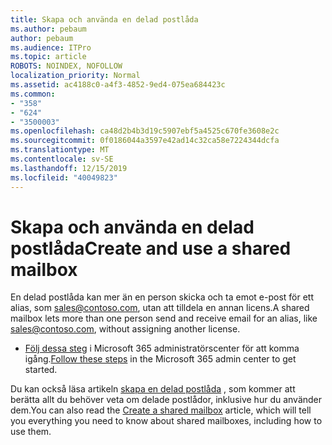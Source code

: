 ```yaml
---
title: Skapa och använda en delad postlåda
ms.author: pebaum
author: pebaum
ms.audience: ITPro
ms.topic: article
ROBOTS: NOINDEX, NOFOLLOW
localization_priority: Normal
ms.assetid: ac4188c0-a4f3-4852-9ed4-075ea684423c
ms.common:
- "358"
- "624"
- "3500003"
ms.openlocfilehash: ca48d2b4b3d19c5907ebf5a4525c670fe3608e2c
ms.sourcegitcommit: 0f0186044a3597e42ad14c32ca58e7224344dcfa
ms.translationtype: MT
ms.contentlocale: sv-SE
ms.lasthandoff: 12/15/2019
ms.locfileid: "40049823"
---
```

# <a name="create-and-use-a-shared-mailbox"></a><span data-ttu-id="25e8b-102">Skapa och använda en delad postlåda</span><span class="sxs-lookup"><span data-stu-id="25e8b-102">Create and use a shared mailbox</span></span>

<span data-ttu-id="25e8b-103">En delad postlåda kan mer än en person skicka och ta emot e-post för ett alias, som sales@contoso.com, utan att tilldela en annan licens.</span><span class="sxs-lookup"><span data-stu-id="25e8b-103">A shared mailbox lets more than one person send and receive email for an alias, like sales@contoso.com, without assigning another license.</span></span>
  
- <span data-ttu-id="25e8b-104">[Följ dessa steg](https://portal.office.com/AdminPortal/Home#/AssistedGuide/addemailoptions) i Microsoft 365 administratörscenter för att komma igång.</span><span class="sxs-lookup"><span data-stu-id="25e8b-104">[Follow these steps](https://portal.office.com/AdminPortal/Home#/AssistedGuide/addemailoptions) in the Microsoft 365 admin center to get started.</span></span> 

<span data-ttu-id="25e8b-105">Du kan också läsa artikeln [skapa en delad postlåda](https://docs.microsoft.com/office365/admin/email/create-a-shared-mailbox) , som kommer att berätta allt du behöver veta om delade postlådor, inklusive hur du använder dem.</span><span class="sxs-lookup"><span data-stu-id="25e8b-105">You can also read the [Create a shared mailbox](https://docs.microsoft.com/office365/admin/email/create-a-shared-mailbox) article, which will tell you everything you need to know about shared mailboxes, including how to use them.</span></span>
  